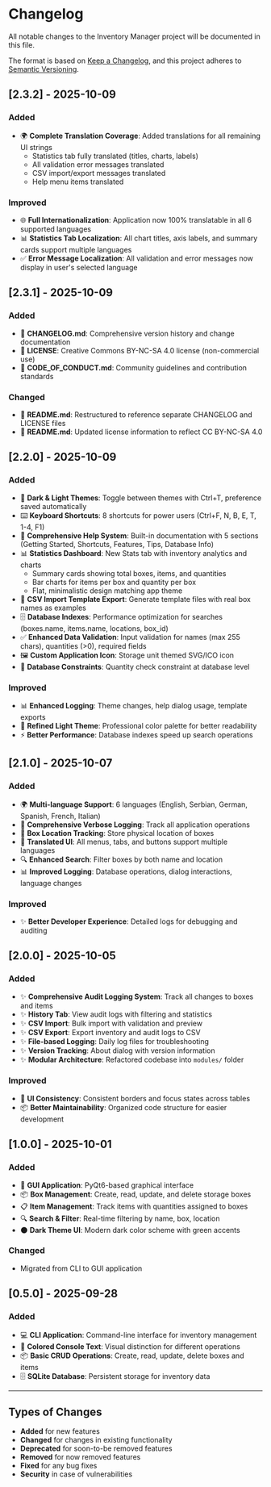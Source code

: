 # Changelog

All notable changes to the Inventory Manager project will be documented in this file.

The format is based on [Keep a Changelog](https://keepachangelog.com/en/1.0.0/),
and this project adheres to [Semantic Versioning](https://semver.org/spec/v2.0.0.html).

## [2.3.2] - 2025-10-09

### Added
- 🌍 **Complete Translation Coverage**: Added translations for all remaining UI strings
  - Statistics tab fully translated (titles, charts, labels)
  - All validation error messages translated
  - CSV import/export messages translated
  - Help menu items translated

### Improved
- 🌐 **Full Internationalization**: Application now 100% translatable in all 6 supported languages
- 📊 **Statistics Tab Localization**: All chart titles, axis labels, and summary cards support multiple languages
- ✅ **Error Message Localization**: All validation and error messages now display in user's selected language

## [2.3.1] - 2025-10-09

### Added
- 📄 **CHANGELOG.md**: Comprehensive version history and change documentation
- 📜 **LICENSE**: Creative Commons BY-NC-SA 4.0 license (non-commercial use)
- 🤝 **CODE_OF_CONDUCT.md**: Community guidelines and contribution standards

### Changed
- 📖 **README.md**: Restructured to reference separate CHANGELOG and LICENSE files
- 📖 **README.md**: Updated license information to reflect CC BY-NC-SA 4.0

## [2.2.0] - 2025-10-09

### Added
- 🎨 **Dark & Light Themes**: Toggle between themes with Ctrl+T, preference saved automatically
- ⌨️ **Keyboard Shortcuts**: 8 shortcuts for power users (Ctrl+F, N, B, E, T, 1-4, F1)
- 📖 **Comprehensive Help System**: Built-in documentation with 5 sections (Getting Started, Shortcuts, Features, Tips, Database Info)
- 📊 **Statistics Dashboard**: New Stats tab with inventory analytics and charts
  - Summary cards showing total boxes, items, and quantities
  - Bar charts for items per box and quantity per box
  - Flat, minimalistic design matching app theme
- 📄 **CSV Import Template Export**: Generate template files with real box names as examples
- 🗄️ **Database Indexes**: Performance optimization for searches (boxes.name, items.name, locations, box_id)
- ✅ **Enhanced Data Validation**: Input validation for names (max 255 chars), quantities (>0), required fields
- 🖼️ **Custom Application Icon**: Storage unit themed SVG/ICO icon
- 🔧 **Database Constraints**: Quantity check constraint at database level

### Improved
- 📊 **Enhanced Logging**: Theme changes, help dialog usage, template exports
- 🎨 **Refined Light Theme**: Professional color palette for better readability
- ⚡ **Better Performance**: Database indexes speed up search operations

## [2.1.0] - 2025-10-07

### Added
- 🌍 **Multi-language Support**: 6 languages (English, Serbian, German, Spanish, French, Italian)
- 📝 **Comprehensive Verbose Logging**: Track all application operations
- 📍 **Box Location Tracking**: Store physical location of boxes
- 🎨 **Translated UI**: All menus, tabs, and buttons support multiple languages
- 🔍 **Enhanced Search**: Filter boxes by both name and location
- 📊 **Improved Logging**: Database operations, dialog interactions, language changes

### Improved
- ✨ **Better Developer Experience**: Detailed logs for debugging and auditing

## [2.0.0] - 2025-10-05

### Added
- ✨ **Comprehensive Audit Logging System**: Track all changes to boxes and items
- ✨ **History Tab**: View audit logs with filtering and statistics
- ✨ **CSV Import**: Bulk import with validation and preview
- ✨ **CSV Export**: Export inventory and audit logs to CSV
- ✨ **File-based Logging**: Daily log files for troubleshooting
- ✨ **Version Tracking**: About dialog with version information
- ✨ **Modular Architecture**: Refactored codebase into `modules/` folder

### Improved
- 🎨 **UI Consistency**: Consistent borders and focus states across tables
- 📦 **Better Maintainability**: Organized code structure for easier development

## [1.0.0] - 2025-10-01

### Added
- 🎨 **GUI Application**: PyQt6-based graphical interface
- 📦 **Box Management**: Create, read, update, and delete storage boxes
- 📋 **Item Management**: Track items with quantities assigned to boxes
- 🔍 **Search & Filter**: Real-time filtering by name, box, location
- 🌑 **Dark Theme UI**: Modern dark color scheme with green accents

### Changed
- Migrated from CLI to GUI application

## [0.5.0] - 2025-09-28

### Added
- 💻 **CLI Application**: Command-line interface for inventory management
- 🎨 **Colored Console Text**: Visual distinction for different operations
- 📦 **Basic CRUD Operations**: Create, read, update, delete boxes and items
- 🗄️ **SQLite Database**: Persistent storage for inventory data

---

## Types of Changes

- **Added** for new features
- **Changed** for changes in existing functionality
- **Deprecated** for soon-to-be removed features
- **Removed** for now removed features
- **Fixed** for any bug fixes
- **Security** in case of vulnerabilities
